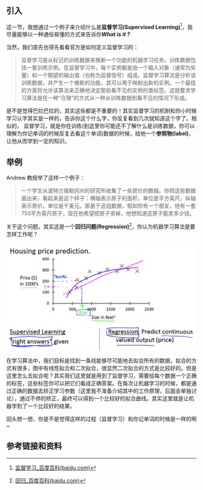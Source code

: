 ## 引入

这一节，我想通过一个例子来介绍什么是**监督学习(Supervised Learning)**[^1]，我尽量能够以一种通俗易懂的方式来告诉你***What is it ?***

当然，我们首先也得先看看官方是如何定义监督学习的：

> 监督学习是从标记的训练数据来推断一个功能的机器学习任务。训练数据包括一套训练示例。在监督学习中，每个实例都是由一个输入对象（通常为矢量）和一个期望的输出值（也称为监督信号）组成。监督学习算法是分析该训练数据，并产生一个推断的功能，其可以用于映射出新的实例。一个最佳的方案将允许该算法来正确地决定那些看不见的实例的类标签。这就要求学习算法是在一种“合理”的方式从一种从训练数据到看不见的情况下形成。

是不是觉得巴拉巴拉的，其实这些都是不重要的！其实监督学习的机制和你小时候学习认字其实是一样的，告诉你这个什么字，你反复看到几次就知道这个字了。相似的， 监督学习，就是你在训练(到这里你可能还不了解什么是训练数据，你可以理解为你记单词的时候反复去看这个单词)数据的时候，给他一个**参照物(label)**，让他从而学到一定的知识。

## 举例

Andrew 教授举了这样一个例子：

>  一个学生从波特兰俄勒冈州的研究所收集了一些房价的数据。你把这些数据画出来，看起来是这个样子：横轴表示房子的面积，单位是平方英尺，纵轴表示房价，单位是千美元。那基于这组数据，假如你有一个朋友，他有一套750平方英尺房子，现在他希望把房子卖掉，他想知道这房子能卖多少钱。

关于这个问题，其实这是一个**回归问题(Regression)**[^2]，你认为机器学习算法是要怎样工作呢？

<img src="..\..\..\_static\images\2d99281dfc992452c9d32e022ce71161.png" alt="20210205201229" style="zoom:100%;" />

在学习算法中，我们目标是找到一条线能够尽可能地去拟合所有的数据，拟合的方式有很多，图中有线性拟合和二次拟合，很显然二次拟合的方式是比较好的。但是这里怎么去拟合呢？其实我们这里就是用到了监督学习，需要给每个数据一个正确的标签，这些标签你可以把它们看成正确答案。在每次让机器学习的时候，都是通过正确的数据去矫正学习参数（这里我不准备介绍其中的工作原理，后面会单独讨论），通过不停的矫正，最终可以得到一个比较好的拟合曲线。其实这里就是让机器学到了一个比较好的结果。

回头想一想，你是不是觉得这样的过程（监督学习）和你记单词的时候是一样的啊~

## 参考链接和资料

[^1]: [监督学习_百度百科(baidu.com)](https://baike.baidu.com/item/%E7%9B%91%E7%9D%A3%E5%AD%A6%E4%B9%A0)
[^2]: [回归_百度百科(baidu.com)](https://baike.baidu.com/item/%E5%9B%9E%E5%BD%92/10412815)

